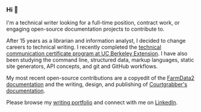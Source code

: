 ### Hi 👋

I'm a technical writer looking for a full-time position, contract work, or engaging open-source documentation projects to contribute to. 

After 15 years as a librarian and information analyst, I decided to change careers to technical writing. I recently completed the [technical communication certificate program at UC Berkeley Extension](https://extension.berkeley.edu/public/category/courseCategoryCertificateProfile.do?method=load&certificateId=17211&selectedProgramAreaId=15550&selectedProgramStreamId=15615). I have also been studying the command line, structured data, markup languages, static site generators, API concepts, and git and GitHub workflows.

My most recent open-source contributions are a copyedit of the [FarmData2 documentation](https://github.com/DickinsonCollege/FarmData2/pull/638) and the writing, design, and publishing of [Courtgrabber's documentation](https://github.com/tiffany76/courtgrabber-docs).

Please browse my [writing portfolio](https://github.com/tiffany76/portfolio) and connect with me on [LinkedIn](https://www.linkedin.com/in/tiffany-hrabusa/). 

<!--
**tiffany76/tiffany76** is a ✨ _special_ ✨ repository because its `README.md` (this file) appears on your GitHub profile.

Here are some ideas to get you started:

- 🔭 I’m currently working on ...
- 🌱 I’m currently learning ...
- 👯 I’m looking to collaborate on ...
- 🤔 I’m looking for help with ...
- 💬 Ask me about ...
- 📫 How to reach me: ...
- 😄 Pronouns: ...
- ⚡ Fun fact: ...
-->

